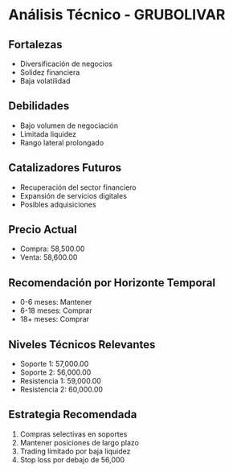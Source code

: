 # Análisis Técnico - GRUBOLIVAR

## Fortalezas

- Diversificación de negocios
- Solidez financiera
- Baja volatilidad

## Debilidades

- Bajo volumen de negociación
- Limitada liquidez
- Rango lateral prolongado

## Catalizadores Futuros

- Recuperación del sector financiero
- Expansión de servicios digitales
- Posibles adquisiciones

## Precio Actual

- Compra: 58,500.00
- Venta: 58,600.00

## Recomendación por Horizonte Temporal

- 0-6 meses: Mantener
- 6-18 meses: Comprar
- 18+ meses: Comprar

## Niveles Técnicos Relevantes

- Soporte 1: 57,000.00
- Soporte 2: 56,000.00
- Resistencia 1: 59,000.00
- Resistencia 2: 60,000.00

## Estrategia Recomendada

1. Compras selectivas en soportes
2. Mantener posiciones de largo plazo
3. Trading limitado por baja liquidez
4. Stop loss por debajo de 56,000
